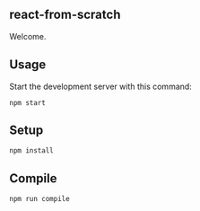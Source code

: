 react-from-scratch
---
 
Welcome.
 

Usage
---
 
Start the development server with this command:
 
```
npm start
```


Setup
---
 
```
npm install
```


Compile
---
 
```
npm run compile
```